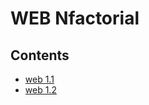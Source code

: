 # WEB Nfactorial

## Contents
- [web 1.1](./web1.1/my-app/README.md)
- [web 1.2](./web1.2/my-app/README.md)
